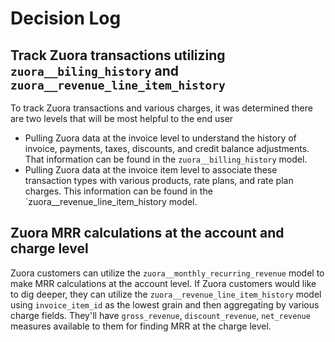 # Decision Log

## Track Zuora transactions utilizing `zuora__biling_history` and `zuora__revenue_line_item_history`
To track Zuora transactions and various charges, it was determined there are two levels that will be most helpful to the end user
* Pulling Zuora data at the invoice level to understand the history of invoice, payments, taxes, discounts, and credit balance adjustments. That information can be found in the `zuora__billing_history` model.
* Pulling Zuora data at the invoice item level to associate these transaction types with various products, rate plans, and rate plan charges. This information can be found in the `zuora__revenue_line_item_history model.

## Zuora MRR calculations at the account and charge level
Zuora customers can utilize the `zuora__monthly_recurring_revenue` model to make MRR calculations at the account level. If Zuora customers would like to dig deeper, they can utilize the `zuora__revenue_line_item_history` model using `invoice_item_id` as the lowest grain and then aggregating by various charge fields. They'll have `gross_revenue`, `discount_revenue`, `net_revenue` measures available to them for finding MRR at the charge level.